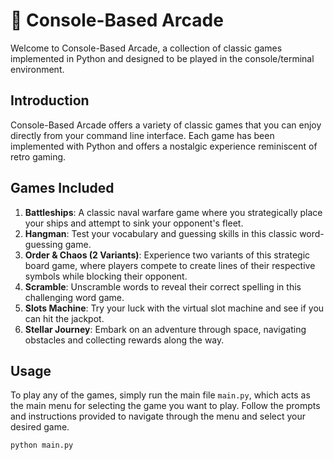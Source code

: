 # 👾 Console-Based Arcade

Welcome to Console-Based Arcade, a collection of classic games implemented in Python and designed to be played in the console/terminal environment.

## Introduction

Console-Based Arcade offers a variety of classic games that you can enjoy directly from your command line interface. Each game has been implemented with Python and offers a nostalgic experience reminiscent of retro gaming.

## Games Included

1. **Battleships**: A classic naval warfare game where you strategically place your ships and attempt to sink your opponent's fleet.
2. **Hangman**: Test your vocabulary and guessing skills in this classic word-guessing game.
3. **Order & Chaos (2 Variants)**: Experience two variants of this strategic board game, where players compete to create lines of their respective symbols while blocking their opponent.
4. **Scramble**: Unscramble words to reveal their correct spelling in this challenging word game.
5. **Slots Machine**: Try your luck with the virtual slot machine and see if you can hit the jackpot.
6. **Stellar Journey**: Embark on an adventure through space, navigating obstacles and collecting rewards along the way.

## Usage

To play any of the games, simply run the main file `main.py`, which acts as the main menu for selecting the game you want to play. Follow the prompts and instructions provided to navigate through the menu and select your desired game.

```
python main.py
```

